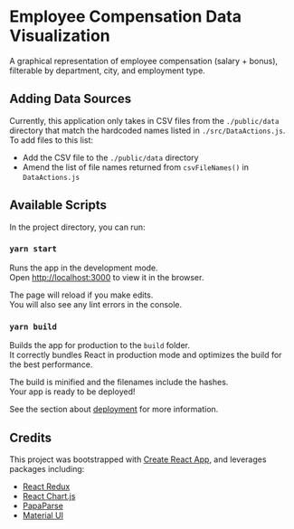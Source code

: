 # Employee Compensation Data Visualization

A graphical representation of employee compensation (salary + bonus), filterable
by department, city, and employment type.

## Adding Data Sources

Currently, this application only takes in CSV files from the `./public/data`
directory that match the hardcoded names listed in `./src/DataActions.js`. To
add files to this list:
- Add the CSV file to the `./public/data` directory
- Amend the list of file names returned from `csvFileNames()` in
  `DataActions.js`

## Available Scripts

In the project directory, you can run:

### `yarn start`

Runs the app in the development mode.\
Open [http://localhost:3000](http://localhost:3000) to view it in the browser.

The page will reload if you make edits.\
You will also see any lint errors in the console.

### `yarn build`

Builds the app for production to the `build` folder.\
It correctly bundles React in production mode and optimizes the build for the best performance.

The build is minified and the filenames include the hashes.\
Your app is ready to be deployed!

See the section about [deployment](https://facebook.github.io/create-react-app/docs/deployment) for more information.

## Credits

This project was bootstrapped with [Create React
App](https://github.com/facebook/create-react-app), and leverages packages
including:
- [React Redux](https://react-redux.js.org/)
- [React Chart.js](https://github.com/reactchartjs/react-chartjs-2)
- [PapaParse](https://www.papaparse.com/)
- [Material UI](https://v4.mui.com/)
